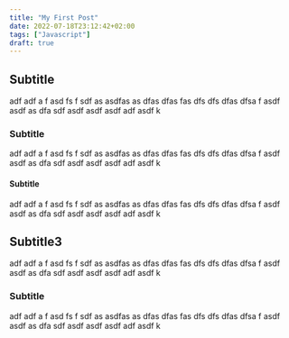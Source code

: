 ```yaml
---
title: "My First Post"
date: 2022-07-18T23:12:42+02:00
tags: ["Javascript"]
draft: true
---
```


## Subtitle

adf adf a f asd fs f sdf as asdfas as dfas dfas fas dfs dfs dfas dfsa f asdf asdf as dfa sdf asdf asdf asdf adf asdf k

### Subtitle

adf adf a f asd fs f sdf as asdfas as dfas dfas fas dfs dfs dfas dfsa f asdf asdf as dfa sdf asdf asdf asdf adf asdf k

#### Subtitle

adf adf a f asd fs f sdf as asdfas as dfas dfas fas dfs dfs dfas dfsa f asdf asdf as dfa sdf asdf asdf asdf adf asdf k

## Subtitle3

adf adf a f asd fs f sdf as asdfas as dfas dfas fas dfs dfs dfas dfsa f asdf asdf as dfa sdf asdf asdf asdf adf asdf k

### Subtitle

adf adf a f asd fs f sdf as asdfas as dfas dfas fas dfs dfs dfas dfsa f asdf asdf as dfa sdf asdf asdf asdf adf asdf k
